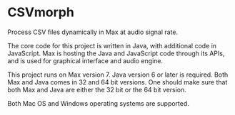 # CSVmorph

Process CSV files dynamically in Max at audio signal rate.

The core code for this project is written in Java, with additional code in JavaScript.
Max is hosting the Java and JavaScript code through its APIs, and is used for graphical interface and audio engine.

This project runs on Max version 7. Java version 6 or later is required.
Both Max and Java comes in 32 and 64 bit versions. One should make sure that both Max and Java are either the 32 bit or the 64 bit version.

Both Mac OS and Windows operating systems are supported.
